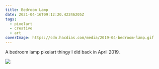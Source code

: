 ```yaml
---
title: Bedroom Lamp
date: 2021-04-16T09:12:20.42246205Z
tags:
  - pixelart
  - creative
  - art
coverImage: https://cdn.hacdias.com/media/2019-04-bedroom-lamp.gif
---
```


A bedroom lamp pixelart thingy I did back in April 2019.

![](https://cdn.hacdias.com/media/2019-04-bedroom-lamp.gif?class=fw)
